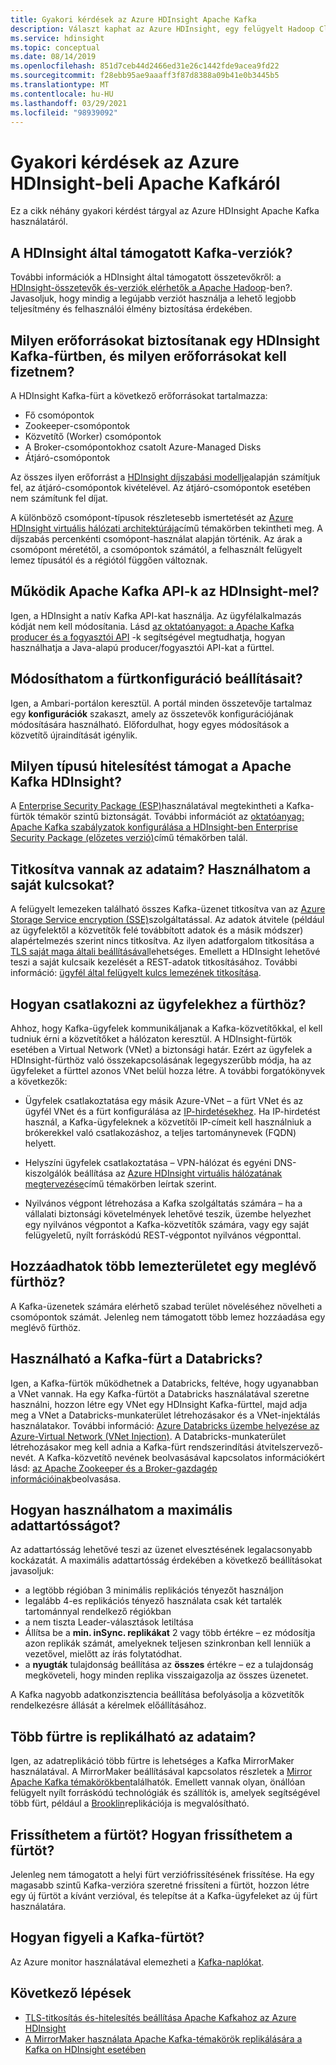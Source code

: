 ```yaml
---
title: Gyakori kérdések az Azure HDInsight Apache Kafka
description: Választ kaphat az Azure HDInsight, egy felügyelt Hadoop Cloud Service-ről szóló Apache Kafka kapcsolatos gyakori kérdésekre.
ms.service: hdinsight
ms.topic: conceptual
ms.date: 08/14/2019
ms.openlocfilehash: 851d7ceb44d2466ed31e26c1442fde9acea9fd22
ms.sourcegitcommit: f28ebb95ae9aaaff3f87d8388a09b41e0b3445b5
ms.translationtype: MT
ms.contentlocale: hu-HU
ms.lasthandoff: 03/29/2021
ms.locfileid: "98939092"
---
```

# <a name="frequently-asked-questions-about-apache-kafka-in-azure-hdinsight"></a>Gyakori kérdések az Azure HDInsight-beli Apache Kafkáról

Ez a cikk néhány gyakori kérdést tárgyal az Azure HDInsight Apache Kafka használatáról.

## <a name="what-kafka-versions-are-supported-by-hdinsight"></a>A HDInsight által támogatott Kafka-verziók?

További információk a HDInsight által támogatott összetevőkről: a [HDInsight-összetevők és-verziók elérhetők a Apache Hadoop](../hdinsight-component-versioning.md#supported-hdinsight-versions)-ben?. Javasoljuk, hogy mindig a legújabb verziót használja a lehető legjobb teljesítmény és felhasználói élmény biztosítása érdekében.

## <a name="what-resources-are-provided-in-an-hdinsight-kafka-cluster-and-what-resources-am-i-charged-for"></a>Milyen erőforrásokat biztosítanak egy HDInsight Kafka-fürtben, és milyen erőforrásokat kell fizetnem?

A HDInsight Kafka-fürt a következő erőforrásokat tartalmazza:

* Fő csomópontok
* Zookeeper-csomópontok
* Közvetítő (Worker) csomópontok 
* A Broker-csomópontokhoz csatolt Azure-Managed Disks
* Átjáró-csomópontok

Az összes ilyen erőforrást a [HDInsight díjszabási modellje](https://azure.microsoft.com/pricing/details/hdinsight/)alapján számítjuk fel, az átjáró-csomópontok kivételével. Az átjáró-csomópontok esetében nem számítunk fel díjat.

A különböző csomópont-típusok részletesebb ismertetését az [Azure HDInsight virtuális hálózati architektúrája](../hdinsight-virtual-network-architecture.md)című témakörben tekintheti meg. A díjszabás percenkénti csomópont-használat alapján történik. Az árak a csomópont méretétől, a csomópontok számától, a felhasznált felügyelt lemez típusától és a régiótól függően változnak.

## <a name="do-apache-kafka-apis-work-with-hdinsight"></a>Működik Apache Kafka API-k az HDInsight-mel?

Igen, a HDInsight a natív Kafka API-kat használja. Az ügyfélalkalmazás kódját nem kell módosítania. Lásd [az oktatóanyagot: a Apache Kafka producer és a fogyasztói API](./apache-kafka-producer-consumer-api.md) -k segítségével megtudhatja, hogyan használhatja a Java-alapú producer/fogyasztói API-kat a fürttel.

## <a name="can-i-change-cluster-configurations"></a>Módosíthatom a fürtkonfiguráció beállításait?

Igen, a Ambari-portálon keresztül. A portál minden összetevője tartalmaz egy **konfigurációk** szakaszt, amely az összetevők konfigurációjának módosítására használható. Előfordulhat, hogy egyes módosítások a közvetítő újraindítását igénylik.

## <a name="what-type-of-authentication-does-hdinsight-support-for-apache-kafka"></a>Milyen típusú hitelesítést támogat a Apache Kafka HDInsight?

A [Enterprise Security Package (ESP)](../domain-joined/apache-domain-joined-architecture.md)használatával megtekintheti a Kafka-fürtök témakör szintű biztonságát. További információt az [oktatóanyag: Apache Kafka szabályzatok konfigurálása a HDInsight-ben Enterprise Security Package (előzetes verzió)](../domain-joined/apache-domain-joined-run-kafka.md)című témakörben talál.

## <a name="is-my-data-encrypted-can-i-use-my-own-keys"></a>Titkosítva vannak az adataim? Használhatom a saját kulcsokat?

A felügyelt lemezeken található összes Kafka-üzenet titkosítva van az [Azure Storage Service encryption (SSE)](../../storage/common/storage-service-encryption.md)szolgáltatással. Az adatok átvitele (például az ügyfelektől a közvetítők felé továbbított adatok és a másik módszer) alapértelmezés szerint nincs titkosítva. Az ilyen adatforgalom titkosítása a [TLS saját maga általi beállításával](./apache-kafka-ssl-encryption-authentication.md)lehetséges. Emellett a HDInsight lehetővé teszi a saját kulcsaik kezelését a REST-adatok titkosításához. További információ: [ügyfél által felügyelt kulcs lemezének titkosítása](../disk-encryption.md).

## <a name="how-do-i-connect-clients-to-my-cluster"></a>Hogyan csatlakozni az ügyfelekhez a fürthöz?

Ahhoz, hogy Kafka-ügyfelek kommunikáljanak a Kafka-közvetítőkkal, el kell tudniuk érni a közvetítőket a hálózaton keresztül. A HDInsight-fürtök esetében a Virtual Network (VNet) a biztonsági határ. Ezért az ügyfelek a HDInsight-fürthöz való összekapcsolásának legegyszerűbb módja, ha az ügyfeleket a fürttel azonos VNet belül hozza létre. A további forgatókönyvek a következők:

* Ügyfelek csatlakoztatása egy másik Azure-VNet – a fürt VNet és az ügyfél VNet és a fürt konfigurálása az [IP-hirdetésekhez](apache-kafka-connect-vpn-gateway.md#configure-kafka-for-ip-advertising). Ha IP-hirdetést használ, a Kafka-ügyfeleknek a közvetítői IP-címeit kell használniuk a brókerekkel való csatlakozáshoz, a teljes tartománynevek (FQDN) helyett.

* Helyszíni ügyfelek csatlakoztatása – VPN-hálózat és egyéni DNS-kiszolgálók beállítása az [Azure HDInsight virtuális hálózatának megtervezése](../hdinsight-plan-virtual-network-deployment.md)című témakörben leírtak szerint.

* Nyilvános végpont létrehozása a Kafka szolgáltatás számára – ha a vállalati biztonsági követelmények lehetővé teszik, üzembe helyezhet egy nyilvános végpontot a Kafka-közvetítők számára, vagy egy saját felügyeletű, nyílt forráskódú REST-végpontot nyilvános végponttal.

## <a name="can-i-add-more-disk-space-on-an-existing-cluster"></a>Hozzáadhatok több lemezterületet egy meglévő fürthöz?

A Kafka-üzenetek számára elérhető szabad terület növeléséhez növelheti a csomópontok számát. Jelenleg nem támogatott több lemez hozzáadása egy meglévő fürthöz.

## <a name="can-a-kafka-cluster-work-with-databricks"></a>Használható a Kafka-fürt a Databricks? 

Igen, a Kafka-fürtök működhetnek a Databricks, feltéve, hogy ugyanabban a VNet vannak. Ha egy Kafka-fürtöt a Databricks használatával szeretne használni, hozzon létre egy VNet egy HDInsight Kafka-fürttel, majd adja meg a VNet a Databricks-munkaterület létrehozásakor és a VNet-injektálás használatakor. További információ: [Azure Databricks üzembe helyezése az Azure-Virtual Network (VNet Injection)](/azure/databricks/administration-guide/cloud-configurations/azure/vnet-inject). A Databricks-munkaterület létrehozásakor meg kell adnia a Kafka-fürt rendszerindítási átvitelszervező-nevét. A Kafka-közvetítő nevének beolvasásával kapcsolatos információkért lásd: [az Apache Zookeeper és a Broker-gazdagép információinak](./apache-kafka-get-started.md#getkafkainfo)beolvasása.

## <a name="how-can-i-have-maximum-data-durability"></a>Hogyan használhatom a maximális adattartósságot?

Az adattartósság lehetővé teszi az üzenet elvesztésének legalacsonyabb kockázatát. A maximális adattartósság érdekében a következő beállításokat javasoljuk:

* a legtöbb régióban 3 minimális replikációs tényezőt használjon
* legalább 4-es replikációs tényező használata csak két tartalék tartománnyal rendelkező régiókban
* a nem tiszta Leader-választások letiltása
* Állítsa be a **min. inSync. replikákat** 2 vagy több értékre – ez módosítja azon replikák számát, amelyeknek teljesen szinkronban kell lenniük a vezetővel, mielőtt az írás folytatódhat.
* a **nyugták** tulajdonság beállítása az **összes** értékre – ez a tulajdonság megköveteli, hogy minden replika visszaigazolja az összes üzenetet.

A Kafka nagyobb adatkonzisztencia beállítása befolyásolja a közvetítők rendelkezésre állását a kérelmek előállításához.

## <a name="can-i-replicate-my-data-to-multiple-clusters"></a>Több fürtre is replikálható az adataim?

Igen, az adatreplikáció több fürtre is lehetséges a Kafka MirrorMaker használatával. A MirrorMaker beállításával kapcsolatos részletek a [Mirror Apache Kafka témakörökben](apache-kafka-mirroring.md)találhatók. Emellett vannak olyan, önállóan felügyelt nyílt forráskódú technológiák és szállítók is, amelyek segítségével több fürt, például a [Brooklin](https://github.com/linkedin/Brooklin/)replikációja is megvalósítható.

## <a name="can-i-upgrade-my-cluster-how-should-i-upgrade-my-cluster"></a>Frissíthetem a fürtöt? Hogyan frissíthetem a fürtöt?

Jelenleg nem támogatott a helyi fürt verziófrissítésének frissítése. Ha egy magasabb szintű Kafka-verzióra szeretné frissíteni a fürtöt, hozzon létre egy új fürtöt a kívánt verzióval, és telepítse át a Kafka-ügyfeleket az új fürt használatára.

## <a name="how-do-i-monitor-my-kafka-cluster"></a>Hogyan figyeli a Kafka-fürtöt?

Az Azure monitor használatával elemezheti a [Kafka-naplókat](./apache-kafka-log-analytics-operations-management.md).

## <a name="next-steps"></a>Következő lépések

* [TLS-titkosítás és-hitelesítés beállítása Apache Kafkahoz az Azure HDInsight](./apache-kafka-ssl-encryption-authentication.md)
* [A MirrorMaker használata Apache Kafka-témakörök replikálására a Kafka on HDInsight esetében](./apache-kafka-mirroring.md)